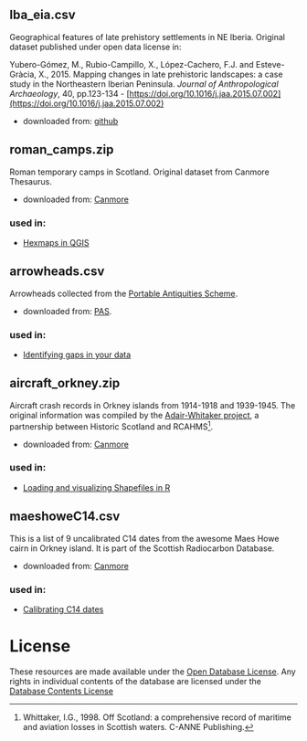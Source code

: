 
## lba_eia.csv

Geographical features of late prehistory settlements in NE Iberia. Original dataset published under open data license in:

Yubero-Gómez, M., Rubio-Campillo, X., López-Cachero, F.J. and Esteve-Gràcia, X., 2015. Mapping changes in late prehistoric landscapes: a case study in the Northeastern Iberian Peninsula. *Journal of Anthropological Archaeology*, 40, pp.123-134 - [https://doi.org/10.1016/j.jaa.2015.07.002](https://doi.org/10.1016/j.jaa.2015.07.002)

* downloaded from: [github](https://github.com/xrubio/models/tree/master/changesLBA_EIA)

## roman_camps.zip

Roman temporary camps in Scotland. Original dataset from Canmore Thesaurus.

* downloaded from: [Canmore](https://canmore.org.uk/site/search/result?SITETYPE=364)

### used in:
- [Hexmaps in QGIS](http://research.shca.ed.ac.uk/past-by-numbers/2017/04/21/hexes-in-qgis/)

## arrowheads.csv
Arrowheads collected from the [Portable Antiquities Scheme](https://finds.org.uk/).

* downloaded from: [PAS](https://finds.org.uk/database/search/results/sort/objectType/objectType/ARROWHEAD).

### used in:
- [Identifying gaps in your data](http://research.shca.ed.ac.uk/past-by-numbers/2017/04/21/identifying-gaps-in-your-data)

## aircraft_orkney.zip
Aircraft crash records in Orkney islands from 1914-1918 and 1939-1945. The original information was compiled by the [Adair-Whitaker project](https://canmore.org.uk/project/935283), a partnership between Historic Scotland and RCAHMS[^1].

* downloaded from: [Canmore](https://canmore.org.uk/site/search/result?SITETYPE=1785&COUNCIL=330)

### used in:
- [Loading and visualizing Shapefiles in R](http://research.shca.ed.ac.uk/past-by-numbers/2017/04/19/loading-and-visualizing-shapefiles-in-r/)

## maeshoweC14.csv

This is a list of 9 uncalibrated C14 dates from the awesome Maes Howe cairn in Orkney island. It is part of the Scottish Radiocarbon Database.

* downloaded from: [Canmore](https://canmore.org.uk/c14index/2094)

### used in:
- [Calibrating C14 dates](http://research.shca.ed.ac.uk/past-by-numbers/2017/04/12/calibrating-c14-dates/)

[^1]: Whittaker, I.G., 1998. Off Scotland: a comprehensive record of maritime and aviation losses in Scottish waters. C-ANNE Publishing.

# License

These resources are made available under the [Open Database License](http://opendatacommons.org/licenses/odbl/1.0/). Any rights in individual contents of the database are licensed under the [Database Contents License](http://opendatacommons.org/licenses/dbcl/1.0/)


